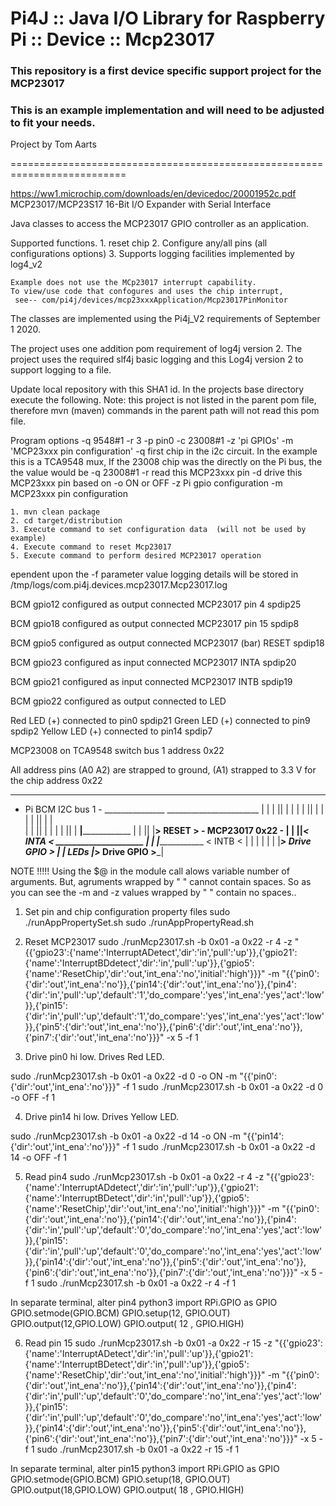 Pi4J :: Java I/O Library for Raspberry Pi :: Device :: Mcp23017
==========================================================================

### This repository is a first device specific support project for the MCP23017 

### This is an example implementation and will need to be adjusted to fit your needs.

Project by Tom Aarts

==========================================================================

https://ww1.microchip.com/downloads/en/devicedoc/20001952c.pdf
MCP23017/MCP23S17
16-Bit I/O Expander with Serial Interface


           
Java classes to access the MCP23017 GPIO controller as an application. 


Supported functions.
    1. reset chip
    2. Configure any/all pins (all configurations options)
    3. Supports logging facilities implemented by log4_v2
    
    Example does not use the MCp23017 interrupt capability. 
    To view/use code that confogures and uses the chip interrupt,
     see-- com/pi4j/devices/mcp23xxxApplication/Mcp23017PinMonitor 
    
The classes are implemented using the Pi4j_V2 requirements of September 1 2020.

The project uses one addition pom requirement of log4j version 2. The project
uses the required slf4j basic logging and this Log4j version 2 to support
logging to a file.

Update local repository with this SHA1 id.
In the projects base directory execute the following. Note: this project is not
listed in the parent pom file, therefore mvn (maven) commands in the parent
path will not read this pom file.


Program options
 -q 9548#1    -r 3  -p pin0 -c 23008#1   -z 'pi GPIOs'  -m 'MCP23xxx pin configuration'
-q  first chip in the i2c circuit. In the example this is a TCA9548 mux, If the 23008 chip was the 
directly on the Pi bus, the the value would be -q 23008#1
-r read this MCP23xxx pin
-d drive this MCP23xxx pin based on -o  ON or OFF
-z Pi gpio configuration
-m MCP23xxx pin configuration

    1. mvn clean package
    2. cd target/distribution
    3. Execute command to set configuration data  (will not be used by example)
    4. Execute command to reset Mcp23017
    5. Execute command to perform desired MCP23017 operation
    
  


ependent upon the -f parameter value logging details will be stored in
/tmp/logs/com.pi4j.devices.mcp23017.Mcp23017.log

  

 
 BCM gpio12 configured as output connected MCP23017 pin 4            spdip25
 
 BCM gpio18 configured as output connected MCP23017 pin 15           spdip8

 BCM gpio5 configured as output connected MCP23017 (bar) RESET       spdip18
 
 BCM gpio23 configured as input connected MCP23017 INTA              spdip20
 
 BCM gpio21 configured as input connected MCP23017 INTB              spdip19

 BCM gpio22 configured as output connected to LED
 
 
 Red LED (+) connected to pin0         spdip21
 Green LED (+) connected to pin9       spdip2
 Yellow LED (+) connected to pin14     spdip7
  
 

MCP23008 on TCA9548 switch bus 1  address 0x22

All address pins (A0 A2) are strapped to ground, (A1) strapped to 3.3 V  for the chip address 0x22

_______________________           
- Pi BCM    I2C bus 1 -  _______________ 
_______________________                 |
  | |  ||    |                          |
  | |  ||    |                          |
  | |  ||    |                          |  
  | |  ||    |                          |
  | |  ||    |                      ____|________________
  | |  ||    |__________> RESET >   -   MCP23017   0x22 -
  | |  ||_______________< INTA  <   _____________________
  | |  |________________ < INTB <      | |    |    |   |
  | |___________________> Drive GPIO > | |        LEDs 
  |_____________________> Drive GPIO >___|
 

 
 NOTE !!!!!
 Using the $@ in the module call alows variable number of arguments. But, agruments wrapped by " " cannot
 contain spaces. So as you can see the -m and -z values wrapped by " " contain no spaces..


1. Set pin and chip configuration
property files
  sudo ./runAppPropertySet.sh
  sudo ./runAppPropertyRead.sh


2.  Reset MCP23017
 sudo ./runMcp23017.sh    -b 0x01 -a 0x22   -r 4   -z "{{'gpio23':{'name':'InterruptADetect','dir':'in','pull':'up'}},{'gpio21':{'name':'InterruptBDdetect','dir':'in','pull':'up'}},{'gpio5':{'name':'ResetChip','dir':'out,'int_ena':'no','initial':'high'}}}"    -m   "{{'pin0':{'dir':'out','int_ena':'no'}},{'pin14':{'dir':'out','int_ena':'no'}},{'pin4':{'dir':'in','pull':'up','default':'1','do_compare':'yes','int_ena':'yes','act':'low'}},{'pin15':{'dir':'in','pull':'up','default':'1','do_compare':'yes','int_ena':'yes','act':'low'}},{'pin5':{'dir':'out','int_ena':'no'}},{'pin6':{'dir':'out','int_ena':'no'}},{'pin7':{'dir':'out','int_ena':'no'}}}"  -x 5 -f 1
 
 

3. Drive pin0 hi low.  Drives Red LED.

 sudo ./runMcp23017.sh    -b 0x01 -a 0x22    -d 0 -o ON   -m   "{{'pin0':{'dir':'out','int_ena':'no'}}}"   -f 1
 sudo ./runMcp23017.sh   -b 0x01 -a 0x22    -d 0 -o OFF   -f 1

4. Drive pin14 hi low.   Drives Yellow LED.

 sudo ./runMcp23017.sh   -b 0x01 -a 0x22    -d 14 -o ON    -m   "{{'pin14':{'dir':'out','int_ena':'no'}}}"  -f 1
 sudo ./runMcp23017.sh   -b 0x01 -a 0x22    -d 14 -o OFF   -f 1

5. Read pin4
sudo ./runMcp23017.sh    -b 0x01 -a 0x22   -r 4      -z "{{'gpio23':{'name':'InterruptADdetect','dir':'in','pull':'up'}},{'gpio21':{'name':'InterruptBDetect','dir':'in','pull':'up'}},{'gpio5':{'name':'ResetChip','dir':'out,'int_ena':'no','initial':'high'}}}"    -m   "{{'pin0':{'dir':'out','int_ena':'no'}},{'pin14':{'dir':'out','int_ena':'no'}},{'pin4':{'dir':'in','pull':'up','default':'0','do_compare':'no','int_ena':'yes','act':'low'}},{'pin15':{'dir':'in','pull':'up','default':'0','do_compare':'no','int_ena':'yes','act':'low'}},{'pin14':{'dir':'out','int_ena':'no'}},{'pin5':{'dir':'out','int_ena':'no'}},{'pin6':{'dir':'out','int_ena':'no'}},{'pin7':{'dir':'out','int_ena':'no'}}}"  -x 5 -f 1
sudo ./runMcp23017.sh    -b 0x01 -a 0x22   -r 4  -f 1   

In separate terminal, alter pin4
python3
import RPi.GPIO as GPIO
GPIO.setmode(GPIO.BCM)
GPIO.setup(12, GPIO.OUT) 
GPIO.output(12,GPIO.LOW)
GPIO.output( 12 , GPIO.HIGH)



6. Read pin 15
 sudo ./runMcp23017.sh   -b 0x01 -a 0x22   -r 15     -z "{{'gpio23':{'name':'InterruptADetect','dir':'in','pull':'up'}},{'gpio21':{'name':'InterruptBDetect','dir':'in','pull':'up'}},{'gpio5':{'name':'ResetChip','dir':'out,'int_ena':'no','initial':'high'}}}"    -m   "{{'pin0':{'dir':'out','int_ena':'no'}},{'pin14':{'dir':'out','int_ena':'no'}},{'pin4':{'dir':'in','pull':'up','default':'0','do_compare':'no','int_ena':'yes','act':'low'}},{'pin15':{'dir':'in','pull':'up','default':'0','do_compare':'no','int_ena':'yes','act':'low'}},{'pin14':{'dir':'out','int_ena':'no'}},{'pin5':{'dir':'out','int_ena':'no'}},{'pin6':{'dir':'out','int_ena':'no'}},{'pin7':{'dir':'out','int_ena':'no'}}}"  -x 5 -f 1
 sudo ./runMcp23017.sh   -b 0x01 -a 0x22   -r 15   -f 1


In separate terminal, alter pin15
python3
import RPi.GPIO as GPIO
GPIO.setmode(GPIO.BCM)
GPIO.setup(18, GPIO.OUT) 
GPIO.output(18,GPIO.LOW)
GPIO.output( 18 , GPIO.HIGH)



